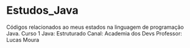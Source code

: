 # Estudos_Java
 Códigos relacionados ao meus estados na linguagem de programação Java. 
 Curso 1 Java: Estruturado
 Canal: Academia dos Devs
 Professor: Lucas Moura
